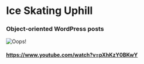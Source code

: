 # Ice Skating Uphill

### Object-oriented WordPress posts

![Oops!](http://i.imgur.com/bETeprj.png?1 "Oops!")

#### https://www.youtube.com/watch?v=pXhKzY0BKwY